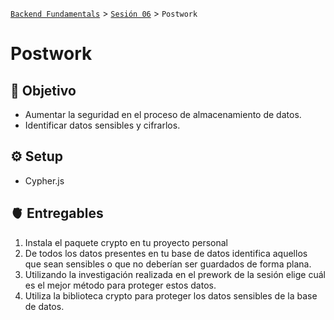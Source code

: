 [`Backend Fundamentals`](../../README.md) > [`Sesión 06`](../README.md) > `Postwork`

# Postwork

## 🎯 Objetivo

- Aumentar la seguridad en el proceso de almacenamiento de datos.
- Identificar datos sensibles y cifrarlos.

## ⚙️ Setup

- Cypher.js

## 🫀 Entregables

1. Instala el paquete crypto en tu proyecto personal
2. De todos los datos presentes en tu base de datos identifica aquellos que sean sensibles o que no deberían ser guardados de forma plana.
3. Utilizando la investigación realizada en el prework de la sesión elige cuál es el mejor método para proteger estos datos.
4. Utiliza la biblioteca crypto para proteger los datos sensibles de la base de datos.




